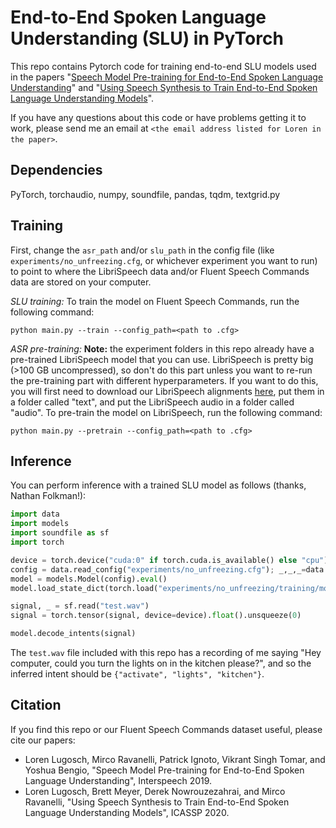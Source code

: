 # End-to-End Spoken Language Understanding (SLU) in PyTorch
This repo contains Pytorch code for training end-to-end SLU models used in the papers "[Speech Model Pre-training for End-to-End Spoken Language Understanding](https://arxiv.org/abs/1904.03670)" and "[Using Speech Synthesis to Train End-to-End Spoken Language Understanding Models](https://arxiv.org/abs/1910.09463)".

If you have any questions about this code or have problems getting it to work, please send me an email at ```<the email address listed for Loren in the paper>```.

## Dependencies
PyTorch, torchaudio, numpy, soundfile, pandas, tqdm, textgrid.py

## Training
First, change the ```asr_path``` and/or ```slu_path``` in the config file (like ```experiments/no_unfreezing.cfg```, or whichever experiment you want to run) to point to where the LibriSpeech data and/or Fluent Speech Commands data are stored on your computer.

_SLU training:_ To train the model on Fluent Speech Commands, run the following command:
```
python main.py --train --config_path=<path to .cfg>
```

_ASR pre-training:_ **Note:** the experiment folders in this repo already have a pre-trained LibriSpeech model that you can use. LibriSpeech is pretty big (>100 GB uncompressed), so don't do this part unless you want to re-run the pre-training part with different hyperparameters. If you want to do this, you will first need to download our LibriSpeech alignments [here](https://zenodo.org/record/2619474#.XKDP2VNKg1g), put them in a folder called "text", and put the LibriSpeech audio in a folder called "audio". To pre-train the model on LibriSpeech, run the following command:
```
python main.py --pretrain --config_path=<path to .cfg>
```

## Inference
You can perform inference with a trained SLU model as follows (thanks, Nathan Folkman!):
```python
import data
import models
import soundfile as sf
import torch

device = torch.device("cuda:0" if torch.cuda.is_available() else "cpu")
config = data.read_config("experiments/no_unfreezing.cfg"); _,_,_=data.get_SLU_datasets(config)
model = models.Model(config).eval()
model.load_state_dict(torch.load("experiments/no_unfreezing/training/model_state.pth", map_location=device)) # load trained model

signal, _ = sf.read("test.wav")
signal = torch.tensor(signal, device=device).float().unsqueeze(0)

model.decode_intents(signal)
```
The ```test.wav``` file included with this repo has a recording of me saying "Hey computer, could you turn the lights on in the kitchen please?", and so the inferred intent should be ```{"activate", "lights", "kitchen"}```.

## Citation
If you find this repo or our Fluent Speech Commands dataset useful, please cite our papers:

- Loren Lugosch, Mirco Ravanelli, Patrick Ignoto, Vikrant Singh Tomar, and Yoshua Bengio, "Speech Model Pre-training for End-to-End Spoken Language Understanding", Interspeech 2019.
- Loren Lugosch, Brett Meyer, Derek Nowrouzezahrai, and Mirco Ravanelli, "Using Speech Synthesis to Train End-to-End Spoken Language Understanding Models", ICASSP 2020.
